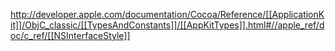 http://developer.apple.com/documentation/Cocoa/Reference/[[ApplicationKit]]/ObjC_classic/[[TypesAndConstants]]/[[AppKitTypes]].html#//apple_ref/doc/c_ref/[[NSInterfaceStyle]]